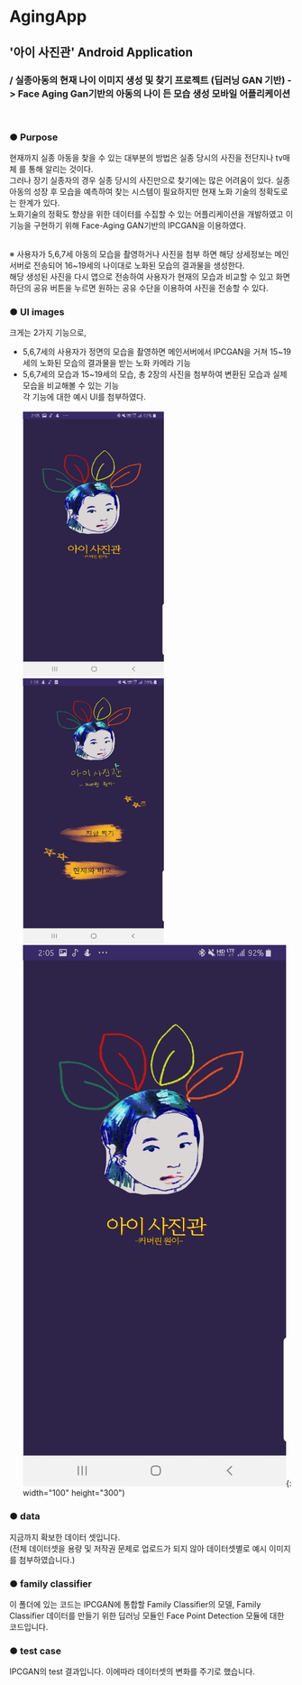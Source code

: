 # AgingApp
<h2> '아이 사진관' Android Application </h2>
<h3>/ 실종아동의 현재 나이 이미지 생성 및 찾기 프로젝트 (딥러닝 GAN 기반) 
  -> Face Aging Gan기반의 아동의 나이 든 모습 생성 모바일 어플리케이션 </h3>
<BR>

### ● Purpose
현재까지 실종 아동을 찾을 수 있는 대부분의 방법은 실종 당시의 사진을 전단지나 tv매체 를 통해 알리는 것이다. <BR>
그러나 장기 실종자의 경우 실종 당시의 사진만으로 찾기에는 많은 어려움이 있다. 실종아동의 성장 후 모습을 예측하여 찾는 시스템이 필요하지만 
현재 노화 기술의 정확도로는 한계가 있다. <BR>
노화기술의 정확도 향상을 위한 데이터를 수집할 수 있는 어플리케이션을 개발하였고 이 기능을 구현하기 위해 Face-Aging GAN기반의 IPCGAN을 이용하였다. <BR><BR>

※ 사용자가 5,6,7세 아동의 모습을 촬영하거나 사진을 첨부 하면 해당 상세정보는 메인 서버로 전송되어 16~19세의 나이대로 노화된 모습의 결과물을 생성한다.<BR> 
해당 생성된 사진을 다시 앱으로 전송하여 사용자가 현재의 모습과 비교할 수 있고 화면 하단의 공유 버튼을 누르면 원하는 공유 수단을 이용하여 
사진을 전송할 수 있다.<BR> 

  
### ● UI images
크게는 2가지 기능으로, <BR>
- 5,6,7세의 사용자가 정면의 모습을 촬영하면 메인서버에서 IPCGAN을 거쳐 15~19세의 노화된 모습의 결과물을 받는 노화 카메라 기능<BR>
- 5,6,7세의 모습과 15~19세의 모습, 총 2장의 사진을 첨부하여 변환된 모습과 실제 모습을 비교해볼 수 있는 기능<BR>
각 기능에 대한 예시 UI를 첨부하였다.<BR>
  <BR> <img src="https://github.com/haewon13/AgingAPP/blob/master/UI/intro.jpg" width="250" height="470">  <img src="https://github.com/haewon13/AgingAPP/blob/master/UI/main_menu.jpg" width="250" height="470">
  <BR>![title](UI/intro.jpg){: width="100" height="300") <BR>
    
  

### ● data
지금까지 확보한 데이터 셋입니다.  
(전체 데이터셋을 용량 및 저작권 문제로 업로드가 되지 않아 데이터셋별로 예시 이미지를 첨부하였습니다.)

### ● family classifier
이 폴더에 있는 코드는 IPCGAN에 통합할 Family Classifier의 모델, Family Classifier 데이터를 만들기 위한 딥러닝 모듈인 Face Point Detection 모듈에 대한 코드입니다.

### ● test case
IPCGAN의 test 결과입니다. 이에따라 데이터셋의 변화를 주기로 했습니다.
